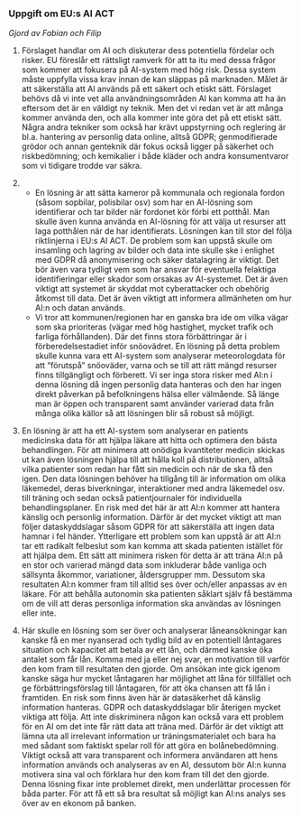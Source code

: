 ### Uppgift om EU:s AI ACT
*Gjord av Fabian och Filip*  

1. Förslaget handlar om AI och diskuterar dess potentiella fördelar och risker. EU föreslår ett rättsligt ramverk för att ta itu med dessa frågor som kommer att fokusera på AI-system med hög risk. Dessa system måste uppfylla vissa krav innan de kan släppas på marknaden. Målet är att säkerställa att AI används på ett säkert och etiskt sätt. Förslaget behövs då vi inte vet alla användningsområden AI kan komma att ha än eftersom det är en väldigt ny teknik. Men det vi redan vet är att många kommer använda den, och alla kommer inte göra det på ett etiskt sätt. Några andra tekniker som också har krävt uppstyrning och reglering är bl.a. hantering av personlig data online, alltså GDPR; genmodifierade grödor och annan genteknik där fokus också ligger på säkerhet och riskbedömning; och kemikalier i både kläder och andra konsumentvaror som vi tidigare trodde var säkra. 

2. 
    * En lösning är att sätta kameror på kommunala och regionala fordon (såsom sopbilar, polisbilar osv) som har en AI-lösning som identifierar och tar bilder när fordonet kör förbi ett potthål. Man skulle även kunna använda en AI-lösning för att välja ut resurser att laga potthålen när de har identifierats. Lösningen kan till stor del följa riktlinjerna i EU:s AI ACT. De problem som kan uppstå skulle om insamling och lagring av bilder och data inte skulle ske i enlighet med GDPR då anonymisering och säker datalagring är viktigt. Det bör även vara tydligt vem som har ansvar för eventuella felaktiga identifieringar eller skador som orsakas av AI-systemet. Det är även viktigt att systemet är skyddat mot cyberattacker och obehörig åtkomst till data. Det är även viktigt att informera allmänheten om hur AI:n och datan används. 
    * Vi tror att kommunen/regionen har en ganska bra ide om vilka vägar som ska prioriteras (vägar med hög hastighet, mycket trafik och farliga förhållanden). Där det finns stora förbättringar är i förberedelsestadiet inför snöovädret. En lösning på detta problem skulle kunna vara ett AI-system som analyserar meteorologdata för att “förutspå” snöoväder, varna och se till att rätt mängd resurser finns tillgängligt och förberett. Vi ser inga stora risker med AI:n i denna lösning då ingen personlig data hanteras och den har ingen direkt påverkan på befolkningens hälsa eller välmående. Så länge man är öppen och transparent samt använder varierad data från många olika källor så att lösningen blir så robust så möjligt.
3. En lösning är att ha ett AI-system som analyserar en patients medicinska data för att hjälpa läkare att hitta och optimera den bästa behandlingen. För att minimera att onödiga kvantiteter medicin skickas ut kan även lösningen hjälpa till att hålla koll på distributionen, alltså vilka patienter som redan har fått sin medicin och när de ska få den igen. Den data lösningen behöver ha tillgång till är information om olika läkemedel, deras biverkningar, interaktioner med andra läkemedel osv. till träning och sedan också patientjournaler för individuella behandlingsplaner. En risk med det här är att AI:n kommer att hantera känslig och personlig information. Därför är det mycket viktigt att man följer dataskyddslagar såsom GDPR för att säkerställa att ingen data hamnar i fel händer. Ytterligare ett problem som kan uppstå är att AI:n tar ett radikalt felbeslut som kan komma att skada patienten istället för att hjälpa dem. Ett sätt att minimera risken för detta är att träna AI:n på en stor och varierad mängd data som inkluderar både vanliga och sällsynta åkommor, variationer, åldersgrupper mm. Dessutom ska resultaten AI:n kommer fram till alltid ses över och/eller anpassas av en läkare. För att behålla autonomin ska patienten såklart själv få bestämma om de vill att deras personliga information ska användas av lösningen eller inte.
4. Här skulle en lösning som ser över och analyserar låneansökningar kan kanske få en mer nyanserad och tydlig bild av en potentiell låntagares situation och kapacitet att betala av ett lån, och därmed kanske öka antalet som får lån. Komma med ja eller nej svar, en motivation till varför den kom fram till resultaten den gjorde. Om ansökan inte gick igenom kanske säga hur mycket låntagaren har möjlighet att låna för tillfället och ge förbättringsförslag till låntagaren, för att  öka chansen att få lån i framtiden. En risk som finns även här är datasäkerhet då känslig information hanteras. GDPR och dataskyddslagar blir återigen mycket viktiga att följa. Att inte diskriminera någon kan också vara ett problem för en AI om det inte får rätt data att träna med. Därför är det viktigt att lämna uta all irrelevant information ur träningsmaterialet och bara ha med sådant som faktiskt spelar roll för att göra en bolånebedömning. Viktigt också att vara transparent och informera användaren att hens information används och analyseras av en AI, dessutom bör AI:n kunna motivera sina val och förklara hur den kom fram till det den gjorde. Denna lösning fixar inte problemet direkt, men underlättar processen för båda parter. För att få ett så bra resultat så möjligt kan AI:ns analys ses över av en ekonom på banken.
